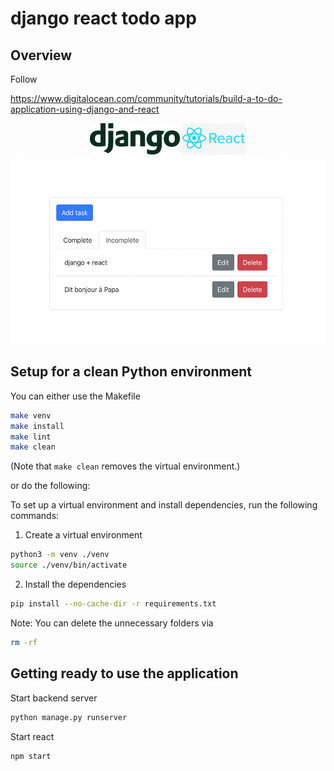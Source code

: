 # django react todo app

## Overview

Follow 

https://www.digitalocean.com/community/tutorials/build-a-to-do-application-using-django-and-react

<div align="center">
<img src="./content/django.png" alt="django" height=50px/>
<img src="./content/react.png" alt="react" height=50px/>
</div>

<div align="center">
<img src="./content/demo.png" alt="django" height=300px/>

</div>


## Setup for a clean Python environment

You can either use the Makefile 

```bash
make venv
make install
make lint
make clean
```

(Note that ``make clean`` removes the virtual environment.)

or do the following:

To set up a virtual environment and install dependencies, run the following commands:

1. Create a virtual environment

```bash
python3 -m venv ./venv
source ./venv/bin/activate
```

2. Install the dependencies

```bash
pip install --no-cache-dir -r requirements.txt
```

Note: You can delete the unnecessary folders via

```bash
rm -rf 
```

## Getting ready to use the application

Start backend server

```sh
python manage.py runserver
```

Start react

```sh
npm start
```
